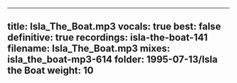
---
title: Isla_The_Boat.mp3
vocals: true
best: false
definitive: true
recordings: isla-the-boat-141
filename: Isla_The_Boat.mp3
mixes: isla_the_boat-mp3-614
folder: 1995-07-13/Isla the Boat
weight: 10
---
